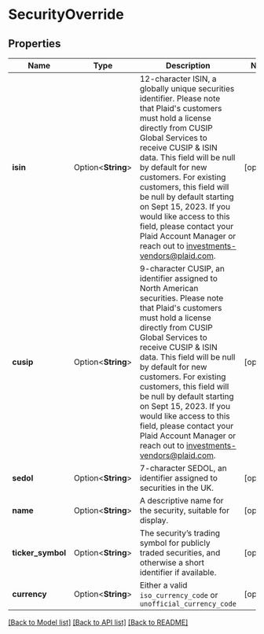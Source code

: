 # SecurityOverride

## Properties

Name | Type | Description | Notes
------------ | ------------- | ------------- | -------------
**isin** | Option<**String**> | 12-character ISIN, a globally unique securities identifier. Please note that Plaid's customers must hold a license directly from CUSIP Global Services to receive CUSIP & ISIN data. This field will be null by default for new customers. For existing customers, this field will be null by default starting on Sept 15, 2023. If you would like access to this field, please contact your Plaid Account Manager or reach out to investments-vendors@plaid.com. | [optional]
**cusip** | Option<**String**> | 9-character CUSIP, an identifier assigned to North American securities. Please note that Plaid's customers must hold a license directly from CUSIP Global Services to receive CUSIP & ISIN data. This field will be null by default for new customers. For existing customers, this field will be null by default starting on Sept 15, 2023. If you would like access to this field, please contact your Plaid Account Manager or reach out to investments-vendors@plaid.com. | [optional]
**sedol** | Option<**String**> | 7-character SEDOL, an identifier assigned to securities in the UK. | [optional]
**name** | Option<**String**> | A descriptive name for the security, suitable for display. | [optional]
**ticker_symbol** | Option<**String**> | The security’s trading symbol for publicly traded securities, and otherwise a short identifier if available. | [optional]
**currency** | Option<**String**> | Either a valid `iso_currency_code` or `unofficial_currency_code` | [optional]

[[Back to Model list]](../README.md#documentation-for-models) [[Back to API list]](../README.md#documentation-for-api-endpoints) [[Back to README]](../README.md)


